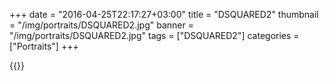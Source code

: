 +++
date = "2016-04-25T22:17:27+03:00"
title = "DSQUARED2"
thumbnail = "/img/portraits/DSQUARED2.jpg"
banner = "/img/portraits/DSQUARED2.jpg"
tags = ["DSQUARED2"]
categories = ["Portraits"]
+++

{{<mkimage src="/img/portraits/DSQUARED2.jpg">}}

